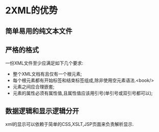 ﻿# 2XML的优势
## 简单易用的纯文本文件
## 严格的格式
一份XML文件至少应满足如下几个要求:
* 整个XML文档有且仅有一个根元素;
* 每个根元素都有开始标签和结束标签组成,除非使用空元素语法.&lt;book/&gt;
* 元素之间应合理嵌套;
* 元素的属性必须有属性值,且属性值应该用引号(单引号或双引号都可以);
## 数据逻辑和显示逻辑分开
xml的显示可以依赖于简单的CSS,XSLT,JSP页面来负责解析显示.


